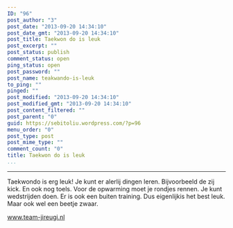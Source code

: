 ```yaml
---
ID: "96"
post_author: "3"
post_date: "2013-09-20 14:34:10"
post_date_gmt: "2013-09-20 14:34:10"
post_title: Taekwon do is leuk
post_excerpt: ""
post_status: publish
comment_status: open
ping_status: open
post_password: ""
post_name: teakwando-is-leuk
to_ping: ""
pinged: ""
post_modified: "2013-09-20 14:34:10"
post_modified_gmt: "2013-09-20 14:34:10"
post_content_filtered: ""
post_parent: "0"
guid: https://sebitoliu.wordpress.com/?p=96
menu_order: "0"
post_type: post
post_mime_type: ""
comment_count: "0"
title: Taekwon do is leuk
...
```

---

Taekwondo is erg leuk!
Je kunt er alerlij dingen leren.
Bijvoorbeeld de zij kick.
En ook nog toels.
Voor de opwarming moet je rondjes rennen.
Je kunt wedstrijden doen.
Er is ook een buiten training.
Dus eigenlijkis het best leuk.
Maar ook wel een beetje zwaar.

www.team-jireugi.nl
